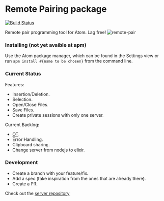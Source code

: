 # Remote Pairing package

[![Build Status](https://travis-ci.org/luizbafilho/atom-remote-pair.svg?branch=master)](https://travis-ci.org/luizbafilho/atom-remote-pair)

Remote pair programming tool for Atom. Lag free!
![remote-pair](https://raw.githubusercontent.com/luizbafilho/atom-remote-pair/master/docs/presentation-large.gif)

### Installing (not yet avaible at apm)

Use the Atom package manager, which can be found in the Settings view or
run `apm install #{name to be chosen}` from the command line.

### Current Status
Features:
  - Insertion/Deletion.
  - Selection.
  - Open/Close Files.
  - Save Files.
  - Create private sessions with only one server.

Current Backlog:
  - [OT](http://en.wikipedia.org/wiki/Operational_transformation).
  - Error Handling.
  - Clipboard sharing.
  - Change server from nodejs to elixir.
  

### Development
* Create a branch with your feature/fix.
* Add a spec (take inspiration from the ones that are already there).
* Create a PR.

Check out the [server repository](https://github.com/leonmaia/atom-remote-pair-server)
